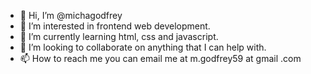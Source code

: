 - 👋 Hi, I’m @michagodfrey
- 👀 I’m interested in frontend web development. 
- 🌱 I’m currently learning html, css and javascript.
- 💞️ I’m looking to collaborate on anything that I can help with. 
- 📫 How to reach me you can email me at m.godfrey59 at gmail .com

<!---
michagodfrey/michagodfrey is a ✨ special ✨ repository because its `README.md` (this file) appears on your GitHub profile.
You can click the Preview link to take a look at your changes.
--->
